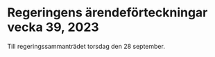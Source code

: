 # Regeringens ärendeförteckningar vecka 39, 2023

Till regeringssammanträdet torsdag den 28 september.
